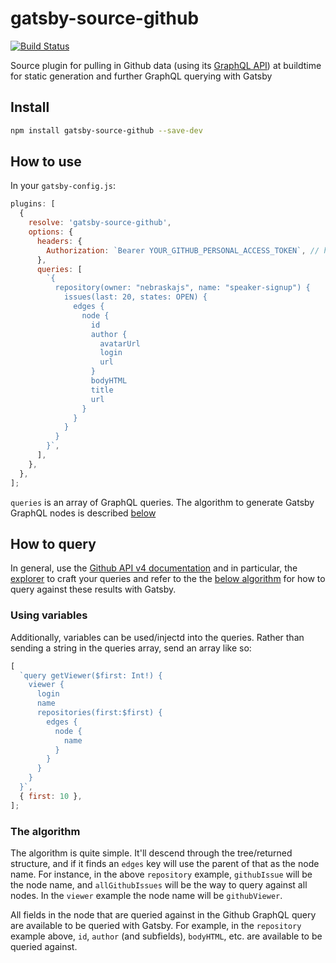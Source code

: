 # gatsby-source-github

[![Build Status](https://travis-ci.org/DSchau/gatsby-source-github.svg?branch=master)](https://travis-ci.org/DSchau/gatsby-source-github)

Source plugin for pulling in Github data (using its [GraphQL API][github-api]) at buildtime for static generation and further GraphQL querying with Gatsby

## Install

```bash
npm install gatsby-source-github --save-dev
```

## How to use

In your `gatsby-config.js`:

```javascript
plugins: [
  {
    resolve: 'gatsby-source-github',
    options: {
      headers: {
        Authorization: `Bearer YOUR_GITHUB_PERSONAL_ACCESS_TOKEN`, // https://help.github.com/articles/creating-a-personal-access-token-for-the-command-line/
      },
      queries: [
        `{
          repository(owner: "nebraskajs", name: "speaker-signup") {
            issues(last: 20, states: OPEN) {
              edges {
                node {
                  id
                  author {
                    avatarUrl
                    login
                    url
                  }
                  bodyHTML
                  title
                  url
                }
              }
            }
          }
        }`,
      ],
    },
  },
];
```

`queries` is an array of GraphQL queries. The algorithm to generate Gatsby GraphQL nodes is described [below](#the-algorithm)

## How to query

In general, use the [Github API v4 documentation][github-api] and in particular, the [explorer][explorer] to craft your queries and refer to the the [below algorithm](#the-algorithm) for how to query against these results with Gatsby.

### Using variables

Additionally, variables can be used/injectd into the queries. Rather than sending a string in the queries array, send an array like so:

```javascript
[
  `query getViewer($first: Int!) {
    viewer {
      login
      name
      repositories(first:$first) {
        edges {
          node {
            name
          }
        }
      }
    }
  }`,
  { first: 10 },
];
```

### The algorithm

The algorithm is quite simple. It'll descend through the tree/returned structure, and if it finds an `edges` key will use the parent of that as the node name. For instance, in the above `repository` example, `githubIssue` will be the node name, and `allGithubIssues` will be the way to query against all nodes. In the `viewer` example the node name will be `githubViewer`.

All fields in the node that are queried against in the Github GraphQL query are available to be queried with Gatsby. For example, in the `repository` example above, `id`, `author` (and subfields), `bodyHTML`, etc. are available to be queried against.

[github-api]: https://developer.github.com/v4/
[explorer]: https://developer.github.com/v4/explorer/
